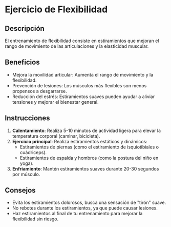 # Ejercicio de Flexibilidad

## Descripción
El entrenamiento de flexibilidad consiste en estiramientos que mejoran el rango de movimiento de las articulaciones y la elasticidad muscular.

## Beneficios
- Mejora la movilidad articular: Aumenta el rango de movimiento y la flexibilidad.
- Prevención de lesiones: Los músculos más flexibles son menos propensos a desgarrarse.
- Reducción del estrés: Estiramientos suaves pueden ayudar a aliviar tensiones y mejorar el bienestar general.

## Instrucciones
1. **Calentamiento**: Realiza 5-10 minutos de actividad ligera para elevar la temperatura corporal (caminar, bicicleta).
2. **Ejercicio principal**: Realiza estiramientos estáticos y dinámicos:
   - Estiramientos de piernas (como el estiramiento de isquiotibiales o cuádriceps).
   - Estiramientos de espalda y hombros (como la postura del niño en yoga).
3. **Enfriamiento**: Mantén estiramientos suaves durante 20-30 segundos por músculo.

## Consejos
- Evita los estiramientos dolorosos, busca una sensación de "tirón" suave.
- No rebotes durante los estiramientos, ya que puede causar lesiones.
- Haz estiramientos al final de tu entrenamiento para mejorar la flexibilidad sin riesgo.